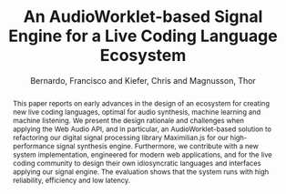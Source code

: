 ---
title: "An AudioWorklet-based Signal Engine for a Live Coding Language Ecosystem"
abstract: "This paper reports on early advances in the design of an ecosystem for creating new live coding languages, optimal for audio synthesis, machine learning and machine listening. We present the design rationale and challenges when applying the Web Audio API, and in particular, an AudioWorklet-based solution to refactoring our digital signal processing library Maximilian.js for our high-performance signal synthesis engine. Furthermore, we contribute with a new system implementation, engineered for modern web applications, and for the live coding community to design their own idiosyncratic languages and interfaces applying our signal engine. The evaluation shows that the system runs with high reliability, efficiency and low latency."
address: "Trondheim"
booktitle: "Proceedings of the International Web Audio Conference 2019"
editor: "Xambó, Anna and Martín, Sara R. and Roma, Gerard"
month: "December"
publisher: "NTNU"
series: "WAC'19"
pages: ""
ID: "40"
author: "Bernardo, Francisco and Kiefer, Chris and Magnusson, Thor"
webAuthor: "Francisco Bernardo, Chris Kiefer, Thor Magnusson"
track: "Paper"
year: "2019"
tags: year2019
media: "https://youtu.be/EX02cU592vo"
pdflink: "/_data/papers/pdf/2019/2019_40.pdf"
ISSN: "2663-5844"
---